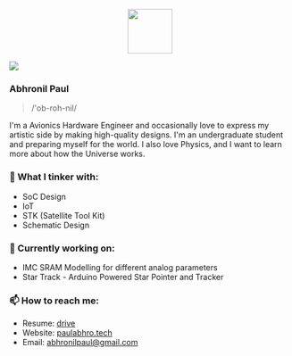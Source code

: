 <p align="center">
  <img height="80" src="https://www.pngall.com/wp-content/uploads/5/Vector-Astronaut-Helmet-PNG-Download-Image.png">
</p>

![](https://komarev.com/ghpvc/?username=PaulZeroOne&color=blueviolet&align=center)

  
### Abhronil Paul

> /'ob-roh-nil/

I'm a Avionics Hardware Engineer and occasionally love to express my artistic side by making high-quality designs. I'm an undergraduate student and preparing myself for the world. I also love Physics, and I want to learn more about how the Universe works.

### 🔧 What I tinker with:
- SoC Design
- IoT 
- STK (Satellite Tool Kit)
- Schematic Design

### 🏡 Currently working on:
- IMC SRAM Modelling for different analog parameters
- Star Track - Arduino Powered Star Pointer and Tracker

### 📫 How to reach me:
- Resume: [drive](https://drive.google.com/file/d/1Z0o3T0sx0YM0qBf2xXoqyCqIR3w-p89y/view?usp=sharing)
- Website: [paulabhro.tech](https://paulabhro.tech/)
- Email: [abhronilpaul@gmail.com](mailto:abhronilpaul@gmail.com)
